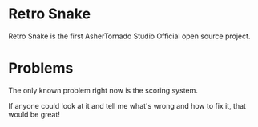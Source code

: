 # Retro Snake
Retro Snake is the first AsherTornado Studio Official open source project.

# Problems
The only known problem right now is the scoring system.

If anyone could look at it and tell me what's wrong and how to fix it, that would be great!
